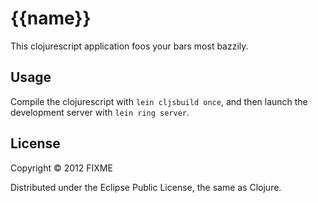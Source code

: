 # {{name}}

This clojurescript application foos your bars most bazzily.

## Usage

Compile the clojurescript with `lein cljsbuild once`, and then launch the
development server with `lein ring server`.

## License

Copyright © 2012 FIXME

Distributed under the Eclipse Public License, the same as Clojure.
